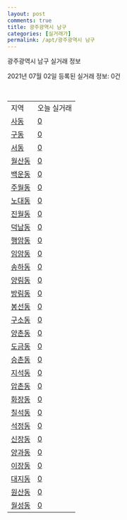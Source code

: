 ```yaml
---
layout: post
comments: true
title: 광주광역시 남구
categories: [실거래가]
permalink: /apt/광주광역시 남구
---
```


광주광역시 남구 실거래 정보

2021년 07월 02일 등록된 실거래 정보: 0건

<script type="text/javascript">
  google.charts.load('current', {'packages':['corechart']});
  google.charts.setOnLoadCallback(drawChart);

  function drawChart() {
    var data = google.visualization.arrayToDataTable([['거래일', '매매', '전월세', '전매'], ['20-07', 359, 226, 47], ['20-08', 250, 277, 24], ['20-09', 340, 200, 57], ['20-10', 659, 226, 76], ['20-11', 808, 238, 72], ['20-12', 543, 432, 84], ['21-01', 219, 344, 45], ['21-02', 294, 330, 27], ['21-03', 336, 252, 35], ['21-04', 283, 275, 22], ['21-05', 320, 218, 19], ['21-06', 156, 144, 10]]);

    var options = {
      title: '최근 유형별 거래량 추이',
      legend: { position: 'bottom' }
    };

    var chart = new google.visualization.LineChart(document.getElementById('columnchart_material'));
    chart.draw(data, (options));
  }
</script>

<div id="columnchart_material" style="width: 95%; margin-left: -35px"></div>
<br>
<table class="sortable">
  <tr>
    <td>지역</td>
    <td>오늘 실거래</td>
  </tr>

  
  <tr class="item">
    <td><a href="광주광역시 남구 사동">사동</a></td>
    <td><a href="광주광역시 남구 사동">0</a></td>
  </tr>
    

  <tr class="item">
    <td><a href="광주광역시 남구 구동">구동</a></td>
    <td><a href="광주광역시 남구 구동">0</a></td>
  </tr>
    

  <tr class="item">
    <td><a href="광주광역시 남구 서동">서동</a></td>
    <td><a href="광주광역시 남구 서동">0</a></td>
  </tr>
    

  <tr class="item">
    <td><a href="광주광역시 남구 월산동">월산동</a></td>
    <td><a href="광주광역시 남구 월산동">0</a></td>
  </tr>
    

  <tr class="item">
    <td><a href="광주광역시 남구 백운동">백운동</a></td>
    <td><a href="광주광역시 남구 백운동">0</a></td>
  </tr>
    

  <tr class="item">
    <td><a href="광주광역시 남구 주월동">주월동</a></td>
    <td><a href="광주광역시 남구 주월동">0</a></td>
  </tr>
    

  <tr class="item">
    <td><a href="광주광역시 남구 노대동">노대동</a></td>
    <td><a href="광주광역시 남구 노대동">0</a></td>
  </tr>
    

  <tr class="item">
    <td><a href="광주광역시 남구 진월동">진월동</a></td>
    <td><a href="광주광역시 남구 진월동">0</a></td>
  </tr>
    

  <tr class="item">
    <td><a href="광주광역시 남구 덕남동">덕남동</a></td>
    <td><a href="광주광역시 남구 덕남동">0</a></td>
  </tr>
    

  <tr class="item">
    <td><a href="광주광역시 남구 행암동">행암동</a></td>
    <td><a href="광주광역시 남구 행암동">0</a></td>
  </tr>
    

  <tr class="item">
    <td><a href="광주광역시 남구 임암동">임암동</a></td>
    <td><a href="광주광역시 남구 임암동">0</a></td>
  </tr>
    

  <tr class="item">
    <td><a href="광주광역시 남구 송하동">송하동</a></td>
    <td><a href="광주광역시 남구 송하동">0</a></td>
  </tr>
    

  <tr class="item">
    <td><a href="광주광역시 남구 양림동">양림동</a></td>
    <td><a href="광주광역시 남구 양림동">0</a></td>
  </tr>
    

  <tr class="item">
    <td><a href="광주광역시 남구 방림동">방림동</a></td>
    <td><a href="광주광역시 남구 방림동">0</a></td>
  </tr>
    

  <tr class="item">
    <td><a href="광주광역시 남구 봉선동">봉선동</a></td>
    <td><a href="광주광역시 남구 봉선동">0</a></td>
  </tr>
    

  <tr class="item">
    <td><a href="광주광역시 남구 구소동">구소동</a></td>
    <td><a href="광주광역시 남구 구소동">0</a></td>
  </tr>
    

  <tr class="item">
    <td><a href="광주광역시 남구 양촌동">양촌동</a></td>
    <td><a href="광주광역시 남구 양촌동">0</a></td>
  </tr>
    

  <tr class="item">
    <td><a href="광주광역시 남구 도금동">도금동</a></td>
    <td><a href="광주광역시 남구 도금동">0</a></td>
  </tr>
    

  <tr class="item">
    <td><a href="광주광역시 남구 승촌동">승촌동</a></td>
    <td><a href="광주광역시 남구 승촌동">0</a></td>
  </tr>
    

  <tr class="item">
    <td><a href="광주광역시 남구 지석동">지석동</a></td>
    <td><a href="광주광역시 남구 지석동">0</a></td>
  </tr>
    

  <tr class="item">
    <td><a href="광주광역시 남구 압촌동">압촌동</a></td>
    <td><a href="광주광역시 남구 압촌동">0</a></td>
  </tr>
    

  <tr class="item">
    <td><a href="광주광역시 남구 화장동">화장동</a></td>
    <td><a href="광주광역시 남구 화장동">0</a></td>
  </tr>
    

  <tr class="item">
    <td><a href="광주광역시 남구 칠석동">칠석동</a></td>
    <td><a href="광주광역시 남구 칠석동">0</a></td>
  </tr>
    

  <tr class="item">
    <td><a href="광주광역시 남구 석정동">석정동</a></td>
    <td><a href="광주광역시 남구 석정동">0</a></td>
  </tr>
    

  <tr class="item">
    <td><a href="광주광역시 남구 신장동">신장동</a></td>
    <td><a href="광주광역시 남구 신장동">0</a></td>
  </tr>
    

  <tr class="item">
    <td><a href="광주광역시 남구 양과동">양과동</a></td>
    <td><a href="광주광역시 남구 양과동">0</a></td>
  </tr>
    

  <tr class="item">
    <td><a href="광주광역시 남구 이장동">이장동</a></td>
    <td><a href="광주광역시 남구 이장동">0</a></td>
  </tr>
    

  <tr class="item">
    <td><a href="광주광역시 남구 대지동">대지동</a></td>
    <td><a href="광주광역시 남구 대지동">0</a></td>
  </tr>
    

  <tr class="item">
    <td><a href="광주광역시 남구 원산동">원산동</a></td>
    <td><a href="광주광역시 남구 원산동">0</a></td>
  </tr>
    

  <tr class="item">
    <td><a href="광주광역시 남구 월성동">월성동</a></td>
    <td><a href="광주광역시 남구 월성동">0</a></td>
  </tr>
    


</table>


    